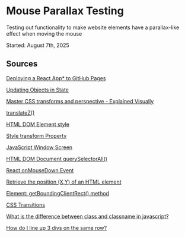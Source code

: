 # Mouse Parallax Testing
Testing out functionality to make website elements have a parallax-like effect when moving the mouse

Started: August 7th, 2025

## Sources
[Deploying a React App* to GitHub Pages](https://github.com/gitname/react-gh-pages)

[Updating Objects in State](https://react.dev/learn/updating-objects-in-state)

[Master CSS transforms and perspective - Explained Visually](https://www.youtube.com/watch?v=niwUUtgn4-o)

[translateZ()](https://developer.mozilla.org/en-US/docs/Web/CSS/transform-function/translateZ)

[HTML DOM Element style](https://www.w3schools.com/jsref/prop_html_style.asp)

[Style transform Property](https://www.w3schools.com/jsref/prop_style_transform.asp)

[JavaScript Window Screen](https://www.w3schools.com/js/js_window_screen.asp)

[HTML DOM Document querySelectorAll()](https://www.w3schools.com/jsref/met_document_queryselectorall.asp)

[React onMouseDown Event](https://www.geeksforgeeks.org/reactjs/react-onmousedown-event/)

[Retrieve the position (X,Y) of an HTML element](https://stackoverflow.com/questions/442404/retrieve-the-position-x-y-of-an-html-element)

[Element: getBoundingClientRect() method](https://developer.mozilla.org/en-US/docs/Web/API/Element/getBoundingClientRect)

[CSS Transitions](https://www.w3schools.com/css/css3_transitions.asp)

[What is the difference between class and classname in javascript?](https://stackoverflow.com/questions/27752441/what-is-the-difference-between-class-and-classname-in-javascript)

[How do I line up 3 divs on the same row?](https://stackoverflow.com/questions/8690841/how-do-i-line-up-3-divs-on-the-same-row)
